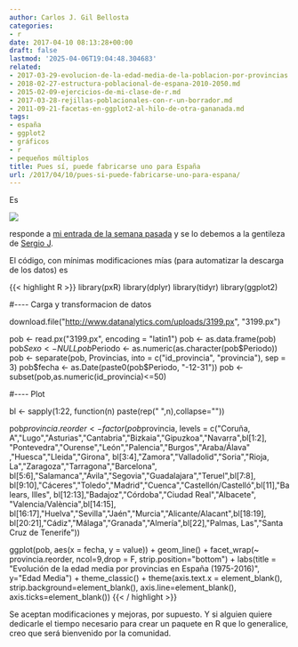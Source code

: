 ```yaml
---
author: Carlos J. Gil Bellosta
categories:
- r
date: 2017-04-10 08:13:28+00:00
draft: false
lastmod: '2025-04-06T19:04:48.304683'
related:
- 2017-03-29-evolucion-de-la-edad-media-de-la-poblacion-por-provincias.md
- 2018-02-27-estructura-poblacional-de-espana-2010-2050.md
- 2015-02-09-ejercicios-de-mi-clase-de-r.md
- 2017-03-28-rejillas-poblacionales-con-r-un-borrador.md
- 2011-09-21-facetas-en-ggplot2-al-hilo-de-otra-gananada.md
tags:
- españa
- ggplot2
- gráficos
- r
- pequeños múltiplos
title: Pues sí, puede fabricarse uno para España
url: /2017/04/10/pues-si-puede-fabricarse-uno-para-espana/
---
```


Es

![](/wp-uploads/2017/04/ggplot_spain_format.png#center)

responde a [mi entrada de la semana pasada](https://www.datanalytics.com/2017/04/07/podria-fabricarse-uno-para-espana/) y se lo debemos a la gentileza de [Sergio J](https://twitter.com/sergiojsj).

El código, con mínimas modificaciones mías (para automatizar la descarga de los datos) es

{{< highlight R >}}
library(pxR)
library(dplyr)
library(tidyr)
library(ggplot2)

#---- Carga y transformacion de datos

download.file("http://www.datanalytics.com/uploads/3199.px", "3199.px")

pob <- read.px("3199.px", encoding = "latin1")
pob <- as.data.frame(pob)
pob$Sexo <- NULL
pob$Periodo <- as.numeric(as.character(pob$Periodo))
pob <- separate(pob, Provincias, into = c("id_provincia", "provincia"), sep = 3)
pob$fecha <- as.Date(paste0(pob$Periodo, "-12-31"))
pob <- subset(pob,as.numeric(id_provincia)<=50)

#---- Plot

bl <- sapply(1:22, function(n) paste(rep(" ",n),collapse=""))

pob$provincia.reorder <- factor(
    pob$provincia,
    levels = c("Coruña, A","Lugo","Asturias","Cantabria","Bizkaia","Gipuzkoa","Navarra",bl[1:2],
  "Pontevedra","Ourense","León","Palencia","Burgos","Araba/Álava" ,"Huesca","Lleida","Girona",
  bl[3:4],"Zamora","Valladolid","Soria","Rioja, La","Zaragoza","Tarragona","Barcelona",
  bl[5:6],"Salamanca","Ávila","Segovia","Guadalajara","Teruel",bl[7:8],
  bl[9:10],"Cáceres","Toledo","Madrid","Cuenca","Castellón/Castelló",bl[11],"Balears, Illes",
  bl[12:13],"Badajoz","Córdoba","Ciudad Real","Albacete", "Valencia/València",bl[14:15],
  bl[16:17],"Huelva","Sevilla","Jaén","Murcia","Alicante/Alacant",bl[18:19],
  bl[20:21],"Cádiz","Málaga","Granada","Almería",bl[22],"Palmas, Las","Santa Cruz de Tenerife"))

ggplot(pob, aes(x = fecha, y = value)) +
  geom_line() + facet_wrap(~ provincia.reorder,
    ncol=9,drop = F, strip.position="bottom") +
  labs(title = "Evolución de la edad media por provincias en España (1975-2016)", y="Edad Media") +
  theme_classic() +
  theme(axis.text.x = element_blank(),
        strip.background=element_blank(),
        axis.line=element_blank(),
        axis.ticks=element_blank())
{{< / highlight >}}

Se aceptan modificaciones y mejoras, por supuesto. Y si alguien quiere dedicarle el tiempo necesario para crear un paquete en R que lo generalice, creo que será bienvenido por la comunidad.